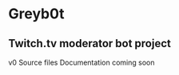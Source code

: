 # Greyb0t
Twitch.tv moderator bot project
-----------------------------------
v0 Source files
Documentation coming soon